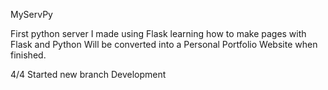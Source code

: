 MyServPy

First python server I made using Flask learning how to make pages with Flask and Python
Will be converted into a Personal Portfolio Website when finished.

4/4 Started new branch Development